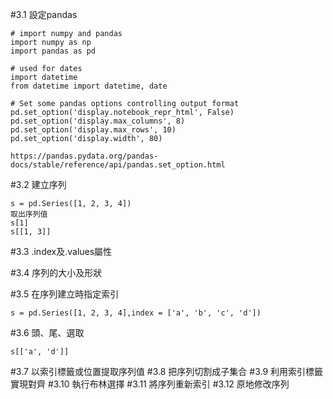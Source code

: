 #3.1 設定pandas
```
# import numpy and pandas
import numpy as np
import pandas as pd

# used for dates
import datetime
from datetime import datetime, date

# Set some pandas options controlling output format
pd.set_option('display.notebook_repr_html', False)
pd.set_option('display.max_columns', 8)
pd.set_option('display.max_rows', 10)
pd.set_option('display.width', 80)

https://pandas.pydata.org/pandas-docs/stable/reference/api/pandas.set_option.html
```
#3.2 建立序列
```
s = pd.Series([1, 2, 3, 4])
取出序列值
s[1]
s[[1, 3]] 
```
#3.3 .index及.values屬性


#3.4 序列的大小及形狀

#3.5 在序列建立時指定索引
```
s = pd.Series([1, 2, 3, 4],index = ['a', 'b', 'c', 'd'])
```
#3.6 頭、尾、選取
```
s[['a', 'd']]
```
#3.7 以索引標籤或位置提取序列值
#3.8 把序列切割成子集合
#3.9 利用索引標籤實現對齊
#3.10 執行布林選擇
#3.11 將序列重新索引
#3.12 原地修改序列
